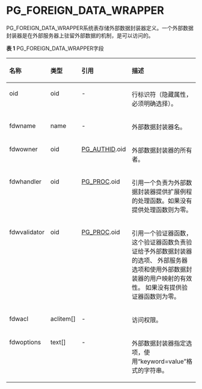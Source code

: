 # PG\_FOREIGN\_DATA\_WRAPPER<a name="ZH-CN_TOPIC_0289900217"></a>

PG\_FOREIGN\_DATA\_WRAPPER系统表存储外部数据封装器定义。一个外部数据封装器是在外部服务器上驻留外部数据的机制，是可以访问的。

**表 1**  PG\_FOREIGN\_DATA\_WRAPPER字段

<a name="zh-cn_topic_0283136647_zh-cn_topic_0237122290_zh-cn_topic_0059777666_tf750208087474f30a9889b0c8bb05da8"></a>
<table><thead align="left"><tr id="zh-cn_topic_0283136647_zh-cn_topic_0237122290_zh-cn_topic_0059777666_r89f22d280b784444b72de3dff0cc6034"><th class="cellrowborder" valign="top" width="13.25%" id="mcps1.2.5.1.1"><p id="zh-cn_topic_0283136647_zh-cn_topic_0237122290_zh-cn_topic_0059777666_abc948d5e23be42e29d5e68a7577ed4ba"><a name="zh-cn_topic_0283136647_zh-cn_topic_0237122290_zh-cn_topic_0059777666_abc948d5e23be42e29d5e68a7577ed4ba"></a><a name="zh-cn_topic_0283136647_zh-cn_topic_0237122290_zh-cn_topic_0059777666_abc948d5e23be42e29d5e68a7577ed4ba"></a>名称</p>
</th>
<th class="cellrowborder" valign="top" width="12.04%" id="mcps1.2.5.1.2"><p id="zh-cn_topic_0283136647_zh-cn_topic_0237122290_zh-cn_topic_0059777666_a27d26e97dac548358f16f9149a11bea2"><a name="zh-cn_topic_0283136647_zh-cn_topic_0237122290_zh-cn_topic_0059777666_a27d26e97dac548358f16f9149a11bea2"></a><a name="zh-cn_topic_0283136647_zh-cn_topic_0237122290_zh-cn_topic_0059777666_a27d26e97dac548358f16f9149a11bea2"></a>类型</p>
</th>
<th class="cellrowborder" valign="top" width="21.08%" id="mcps1.2.5.1.3"><p id="zh-cn_topic_0283136647_zh-cn_topic_0237122290_zh-cn_topic_0059777666_ac7dae581c0fc4f7dbee41c3d410a164e"><a name="zh-cn_topic_0283136647_zh-cn_topic_0237122290_zh-cn_topic_0059777666_ac7dae581c0fc4f7dbee41c3d410a164e"></a><a name="zh-cn_topic_0283136647_zh-cn_topic_0237122290_zh-cn_topic_0059777666_ac7dae581c0fc4f7dbee41c3d410a164e"></a>引用</p>
</th>
<th class="cellrowborder" valign="top" width="53.63%" id="mcps1.2.5.1.4"><p id="zh-cn_topic_0283136647_zh-cn_topic_0237122290_zh-cn_topic_0059777666_ab1c40a467a3f40bfb0826d0835d083d9"><a name="zh-cn_topic_0283136647_zh-cn_topic_0237122290_zh-cn_topic_0059777666_ab1c40a467a3f40bfb0826d0835d083d9"></a><a name="zh-cn_topic_0283136647_zh-cn_topic_0237122290_zh-cn_topic_0059777666_ab1c40a467a3f40bfb0826d0835d083d9"></a>描述</p>
</th>
</tr>
</thead>
<tbody><tr id="zh-cn_topic_0283136647_zh-cn_topic_0237122290_zh-cn_topic_0059777666_r56e7f0fb8e3645718a6504e2ac27a401"><td class="cellrowborder" valign="top" width="13.25%" headers="mcps1.2.5.1.1 "><p id="zh-cn_topic_0283136647_zh-cn_topic_0237122290_zh-cn_topic_0059777666_a6b191b1477f6470ebc152b2916dbffdc"><a name="zh-cn_topic_0283136647_zh-cn_topic_0237122290_zh-cn_topic_0059777666_a6b191b1477f6470ebc152b2916dbffdc"></a><a name="zh-cn_topic_0283136647_zh-cn_topic_0237122290_zh-cn_topic_0059777666_a6b191b1477f6470ebc152b2916dbffdc"></a>oid</p>
</td>
<td class="cellrowborder" valign="top" width="12.04%" headers="mcps1.2.5.1.2 "><p id="zh-cn_topic_0283136647_zh-cn_topic_0237122290_zh-cn_topic_0059777666_a85fcb8ace6cd42fabc2a9b079a02dbcd"><a name="zh-cn_topic_0283136647_zh-cn_topic_0237122290_zh-cn_topic_0059777666_a85fcb8ace6cd42fabc2a9b079a02dbcd"></a><a name="zh-cn_topic_0283136647_zh-cn_topic_0237122290_zh-cn_topic_0059777666_a85fcb8ace6cd42fabc2a9b079a02dbcd"></a>oid</p>
</td>
<td class="cellrowborder" valign="top" width="21.08%" headers="mcps1.2.5.1.3 "><p id="zh-cn_topic_0283136647_zh-cn_topic_0237122290_zh-cn_topic_0059777666_a5eb78bf64de14e849e2193a4b39358e3"><a name="zh-cn_topic_0283136647_zh-cn_topic_0237122290_zh-cn_topic_0059777666_a5eb78bf64de14e849e2193a4b39358e3"></a><a name="zh-cn_topic_0283136647_zh-cn_topic_0237122290_zh-cn_topic_0059777666_a5eb78bf64de14e849e2193a4b39358e3"></a>-</p>
</td>
<td class="cellrowborder" valign="top" width="53.63%" headers="mcps1.2.5.1.4 "><p id="zh-cn_topic_0283136647_zh-cn_topic_0237122290_zh-cn_topic_0059777666_aaece6aa35c6a49d38b8bd9ea93a39f28"><a name="zh-cn_topic_0283136647_zh-cn_topic_0237122290_zh-cn_topic_0059777666_aaece6aa35c6a49d38b8bd9ea93a39f28"></a><a name="zh-cn_topic_0283136647_zh-cn_topic_0237122290_zh-cn_topic_0059777666_aaece6aa35c6a49d38b8bd9ea93a39f28"></a>行标识符（隐藏属性，必须明确选择）。</p>
</td>
</tr>
<tr id="zh-cn_topic_0283136647_zh-cn_topic_0237122290_zh-cn_topic_0059777666_r12b44eb7723647fcab9213172c3590d2"><td class="cellrowborder" valign="top" width="13.25%" headers="mcps1.2.5.1.1 "><p id="zh-cn_topic_0283136647_zh-cn_topic_0237122290_zh-cn_topic_0059777666_a313708f478cf44169c61937667a81208"><a name="zh-cn_topic_0283136647_zh-cn_topic_0237122290_zh-cn_topic_0059777666_a313708f478cf44169c61937667a81208"></a><a name="zh-cn_topic_0283136647_zh-cn_topic_0237122290_zh-cn_topic_0059777666_a313708f478cf44169c61937667a81208"></a>fdwname</p>
</td>
<td class="cellrowborder" valign="top" width="12.04%" headers="mcps1.2.5.1.2 "><p id="zh-cn_topic_0283136647_zh-cn_topic_0237122290_zh-cn_topic_0059777666_af4f49e35155d4c339bc62fe573c4a25c"><a name="zh-cn_topic_0283136647_zh-cn_topic_0237122290_zh-cn_topic_0059777666_af4f49e35155d4c339bc62fe573c4a25c"></a><a name="zh-cn_topic_0283136647_zh-cn_topic_0237122290_zh-cn_topic_0059777666_af4f49e35155d4c339bc62fe573c4a25c"></a>name</p>
</td>
<td class="cellrowborder" valign="top" width="21.08%" headers="mcps1.2.5.1.3 "><p id="zh-cn_topic_0283136647_zh-cn_topic_0237122290_zh-cn_topic_0059777666_abde415a3c1c14526854aa55a62e2dbd5"><a name="zh-cn_topic_0283136647_zh-cn_topic_0237122290_zh-cn_topic_0059777666_abde415a3c1c14526854aa55a62e2dbd5"></a><a name="zh-cn_topic_0283136647_zh-cn_topic_0237122290_zh-cn_topic_0059777666_abde415a3c1c14526854aa55a62e2dbd5"></a>-</p>
</td>
<td class="cellrowborder" valign="top" width="53.63%" headers="mcps1.2.5.1.4 "><p id="zh-cn_topic_0283136647_zh-cn_topic_0237122290_zh-cn_topic_0059777666_a411f6903c5784f499942c7dc873bdf27"><a name="zh-cn_topic_0283136647_zh-cn_topic_0237122290_zh-cn_topic_0059777666_a411f6903c5784f499942c7dc873bdf27"></a><a name="zh-cn_topic_0283136647_zh-cn_topic_0237122290_zh-cn_topic_0059777666_a411f6903c5784f499942c7dc873bdf27"></a>外部数据封装器名。</p>
</td>
</tr>
<tr id="zh-cn_topic_0283136647_zh-cn_topic_0237122290_zh-cn_topic_0059777666_re1a07ecc972f4054bdc5a52bd4ea1cb1"><td class="cellrowborder" valign="top" width="13.25%" headers="mcps1.2.5.1.1 "><p id="zh-cn_topic_0283136647_zh-cn_topic_0237122290_zh-cn_topic_0059777666_a50bb6a4e330448889851bcd882bcd3aa"><a name="zh-cn_topic_0283136647_zh-cn_topic_0237122290_zh-cn_topic_0059777666_a50bb6a4e330448889851bcd882bcd3aa"></a><a name="zh-cn_topic_0283136647_zh-cn_topic_0237122290_zh-cn_topic_0059777666_a50bb6a4e330448889851bcd882bcd3aa"></a>fdwowner</p>
</td>
<td class="cellrowborder" valign="top" width="12.04%" headers="mcps1.2.5.1.2 "><p id="zh-cn_topic_0283136647_zh-cn_topic_0237122290_zh-cn_topic_0059777666_ae4fbff4eac934bbbb4fb2be6aa56d1e2"><a name="zh-cn_topic_0283136647_zh-cn_topic_0237122290_zh-cn_topic_0059777666_ae4fbff4eac934bbbb4fb2be6aa56d1e2"></a><a name="zh-cn_topic_0283136647_zh-cn_topic_0237122290_zh-cn_topic_0059777666_ae4fbff4eac934bbbb4fb2be6aa56d1e2"></a>oid</p>
</td>
<td class="cellrowborder" valign="top" width="21.08%" headers="mcps1.2.5.1.3 "><p id="zh-cn_topic_0283136647_zh-cn_topic_0237122290_zh-cn_topic_0059777666_a643c5333bd474c1084294a9286afcb30"><a name="zh-cn_topic_0283136647_zh-cn_topic_0237122290_zh-cn_topic_0059777666_a643c5333bd474c1084294a9286afcb30"></a><a name="zh-cn_topic_0283136647_zh-cn_topic_0237122290_zh-cn_topic_0059777666_a643c5333bd474c1084294a9286afcb30"></a><a href="PG_AUTHID.md">PG_AUTHID</a>.oid</p>
</td>
<td class="cellrowborder" valign="top" width="53.63%" headers="mcps1.2.5.1.4 "><p id="zh-cn_topic_0283136647_zh-cn_topic_0237122290_zh-cn_topic_0059777666_a0d0fe082168344a3b8b21724e3c0e078"><a name="zh-cn_topic_0283136647_zh-cn_topic_0237122290_zh-cn_topic_0059777666_a0d0fe082168344a3b8b21724e3c0e078"></a><a name="zh-cn_topic_0283136647_zh-cn_topic_0237122290_zh-cn_topic_0059777666_a0d0fe082168344a3b8b21724e3c0e078"></a>外部数据封装器的所有者。</p>
</td>
</tr>
<tr id="zh-cn_topic_0283136647_zh-cn_topic_0237122290_zh-cn_topic_0059777666_r165fb278a9354a318d562c38834e2ff9"><td class="cellrowborder" valign="top" width="13.25%" headers="mcps1.2.5.1.1 "><p id="zh-cn_topic_0283136647_zh-cn_topic_0237122290_zh-cn_topic_0059777666_ad2822a7961f444e0bdfc833ab0e1fa4b"><a name="zh-cn_topic_0283136647_zh-cn_topic_0237122290_zh-cn_topic_0059777666_ad2822a7961f444e0bdfc833ab0e1fa4b"></a><a name="zh-cn_topic_0283136647_zh-cn_topic_0237122290_zh-cn_topic_0059777666_ad2822a7961f444e0bdfc833ab0e1fa4b"></a>fdwhandler</p>
</td>
<td class="cellrowborder" valign="top" width="12.04%" headers="mcps1.2.5.1.2 "><p id="zh-cn_topic_0283136647_zh-cn_topic_0237122290_zh-cn_topic_0059777666_a253fa45061764451846aabe5677ef71c"><a name="zh-cn_topic_0283136647_zh-cn_topic_0237122290_zh-cn_topic_0059777666_a253fa45061764451846aabe5677ef71c"></a><a name="zh-cn_topic_0283136647_zh-cn_topic_0237122290_zh-cn_topic_0059777666_a253fa45061764451846aabe5677ef71c"></a>oid</p>
</td>
<td class="cellrowborder" valign="top" width="21.08%" headers="mcps1.2.5.1.3 "><p id="zh-cn_topic_0283136647_zh-cn_topic_0237122290_zh-cn_topic_0059777666_acbc25b8fc35d4f13984f24df1ab824c8"><a name="zh-cn_topic_0283136647_zh-cn_topic_0237122290_zh-cn_topic_0059777666_acbc25b8fc35d4f13984f24df1ab824c8"></a><a name="zh-cn_topic_0283136647_zh-cn_topic_0237122290_zh-cn_topic_0059777666_acbc25b8fc35d4f13984f24df1ab824c8"></a><a href="PG_PROC.md">PG_PROC</a>.oid</p>
</td>
<td class="cellrowborder" valign="top" width="53.63%" headers="mcps1.2.5.1.4 "><p id="zh-cn_topic_0283136647_zh-cn_topic_0237122290_zh-cn_topic_0059777666_a3b2bfb5ea7fd41e7adb8cdd4b537ac4a"><a name="zh-cn_topic_0283136647_zh-cn_topic_0237122290_zh-cn_topic_0059777666_a3b2bfb5ea7fd41e7adb8cdd4b537ac4a"></a><a name="zh-cn_topic_0283136647_zh-cn_topic_0237122290_zh-cn_topic_0059777666_a3b2bfb5ea7fd41e7adb8cdd4b537ac4a"></a>引用一个负责为外部数据封装器提供扩展例程的处理函数。如果没有提供处理函数则为零。</p>
</td>
</tr>
<tr id="zh-cn_topic_0283136647_zh-cn_topic_0237122290_zh-cn_topic_0059777666_r64142a706f2d47088b171ca1225760ee"><td class="cellrowborder" valign="top" width="13.25%" headers="mcps1.2.5.1.1 "><p id="zh-cn_topic_0283136647_zh-cn_topic_0237122290_zh-cn_topic_0059777666_add35b5f8d0a341509513abdcfe5d68f9"><a name="zh-cn_topic_0283136647_zh-cn_topic_0237122290_zh-cn_topic_0059777666_add35b5f8d0a341509513abdcfe5d68f9"></a><a name="zh-cn_topic_0283136647_zh-cn_topic_0237122290_zh-cn_topic_0059777666_add35b5f8d0a341509513abdcfe5d68f9"></a>fdwvalidator</p>
</td>
<td class="cellrowborder" valign="top" width="12.04%" headers="mcps1.2.5.1.2 "><p id="zh-cn_topic_0283136647_zh-cn_topic_0237122290_zh-cn_topic_0059777666_a578639ee345d4d28a3c7b7423b05bfa7"><a name="zh-cn_topic_0283136647_zh-cn_topic_0237122290_zh-cn_topic_0059777666_a578639ee345d4d28a3c7b7423b05bfa7"></a><a name="zh-cn_topic_0283136647_zh-cn_topic_0237122290_zh-cn_topic_0059777666_a578639ee345d4d28a3c7b7423b05bfa7"></a>oid</p>
</td>
<td class="cellrowborder" valign="top" width="21.08%" headers="mcps1.2.5.1.3 "><p id="zh-cn_topic_0283136647_zh-cn_topic_0237122290_zh-cn_topic_0059777666_ab16dc03534e948dca2eee3d913d74ee3"><a name="zh-cn_topic_0283136647_zh-cn_topic_0237122290_zh-cn_topic_0059777666_ab16dc03534e948dca2eee3d913d74ee3"></a><a name="zh-cn_topic_0283136647_zh-cn_topic_0237122290_zh-cn_topic_0059777666_ab16dc03534e948dca2eee3d913d74ee3"></a><a href="PG_PROC.md">PG_PROC</a>.oid</p>
</td>
<td class="cellrowborder" valign="top" width="53.63%" headers="mcps1.2.5.1.4 "><p id="zh-cn_topic_0283136647_zh-cn_topic_0237122290_zh-cn_topic_0059777666_a3660ca4109c840c19db48cd492a5523e"><a name="zh-cn_topic_0283136647_zh-cn_topic_0237122290_zh-cn_topic_0059777666_a3660ca4109c840c19db48cd492a5523e"></a><a name="zh-cn_topic_0283136647_zh-cn_topic_0237122290_zh-cn_topic_0059777666_a3660ca4109c840c19db48cd492a5523e"></a>引用一个验证器函数，这个验证器函数负责验证给予外部数据封装器的选项、 外部服务器选项和使用外部数据封装器的用户映射的有效性。 如果没有提供验证器函数则为零。</p>
</td>
</tr>
<tr id="zh-cn_topic_0283136647_zh-cn_topic_0237122290_zh-cn_topic_0059777666_r773d9957b570465abc22e9ba1ccd9c69"><td class="cellrowborder" valign="top" width="13.25%" headers="mcps1.2.5.1.1 "><p id="zh-cn_topic_0283136647_zh-cn_topic_0237122290_zh-cn_topic_0059777666_a8a053742614644d78675aed99665513a"><a name="zh-cn_topic_0283136647_zh-cn_topic_0237122290_zh-cn_topic_0059777666_a8a053742614644d78675aed99665513a"></a><a name="zh-cn_topic_0283136647_zh-cn_topic_0237122290_zh-cn_topic_0059777666_a8a053742614644d78675aed99665513a"></a>fdwacl</p>
</td>
<td class="cellrowborder" valign="top" width="12.04%" headers="mcps1.2.5.1.2 "><p id="zh-cn_topic_0283136647_zh-cn_topic_0237122290_zh-cn_topic_0059777666_ab86cdefe1fd7424c829f3add7791cf08"><a name="zh-cn_topic_0283136647_zh-cn_topic_0237122290_zh-cn_topic_0059777666_ab86cdefe1fd7424c829f3add7791cf08"></a><a name="zh-cn_topic_0283136647_zh-cn_topic_0237122290_zh-cn_topic_0059777666_ab86cdefe1fd7424c829f3add7791cf08"></a>aclitem[]</p>
</td>
<td class="cellrowborder" valign="top" width="21.08%" headers="mcps1.2.5.1.3 "><p id="zh-cn_topic_0283136647_zh-cn_topic_0237122290_zh-cn_topic_0059777666_a723d779060ce4b8588271f632bbc3ace"><a name="zh-cn_topic_0283136647_zh-cn_topic_0237122290_zh-cn_topic_0059777666_a723d779060ce4b8588271f632bbc3ace"></a><a name="zh-cn_topic_0283136647_zh-cn_topic_0237122290_zh-cn_topic_0059777666_a723d779060ce4b8588271f632bbc3ace"></a>-</p>
</td>
<td class="cellrowborder" valign="top" width="53.63%" headers="mcps1.2.5.1.4 "><p id="zh-cn_topic_0283136647_zh-cn_topic_0237122290_zh-cn_topic_0059777666_a1b4f3179b11540d5863f0e116d2e4f4a"><a name="zh-cn_topic_0283136647_zh-cn_topic_0237122290_zh-cn_topic_0059777666_a1b4f3179b11540d5863f0e116d2e4f4a"></a><a name="zh-cn_topic_0283136647_zh-cn_topic_0237122290_zh-cn_topic_0059777666_a1b4f3179b11540d5863f0e116d2e4f4a"></a>访问权限。</p>
</td>
</tr>
<tr id="zh-cn_topic_0283136647_zh-cn_topic_0237122290_zh-cn_topic_0059777666_r6e2f803ec5274e4d90a319924e6c3bcd"><td class="cellrowborder" valign="top" width="13.25%" headers="mcps1.2.5.1.1 "><p id="zh-cn_topic_0283136647_zh-cn_topic_0237122290_zh-cn_topic_0059777666_a62af293a038e48d19a6e8f94cd41c664"><a name="zh-cn_topic_0283136647_zh-cn_topic_0237122290_zh-cn_topic_0059777666_a62af293a038e48d19a6e8f94cd41c664"></a><a name="zh-cn_topic_0283136647_zh-cn_topic_0237122290_zh-cn_topic_0059777666_a62af293a038e48d19a6e8f94cd41c664"></a>fdwoptions</p>
</td>
<td class="cellrowborder" valign="top" width="12.04%" headers="mcps1.2.5.1.2 "><p id="zh-cn_topic_0283136647_zh-cn_topic_0237122290_zh-cn_topic_0059777666_a7dffb8c40dc64eaa87531e6ce623e571"><a name="zh-cn_topic_0283136647_zh-cn_topic_0237122290_zh-cn_topic_0059777666_a7dffb8c40dc64eaa87531e6ce623e571"></a><a name="zh-cn_topic_0283136647_zh-cn_topic_0237122290_zh-cn_topic_0059777666_a7dffb8c40dc64eaa87531e6ce623e571"></a>text[]</p>
</td>
<td class="cellrowborder" valign="top" width="21.08%" headers="mcps1.2.5.1.3 "><p id="zh-cn_topic_0283136647_zh-cn_topic_0237122290_zh-cn_topic_0059777666_a442bd6c15e2e4244961c11953ee13839"><a name="zh-cn_topic_0283136647_zh-cn_topic_0237122290_zh-cn_topic_0059777666_a442bd6c15e2e4244961c11953ee13839"></a><a name="zh-cn_topic_0283136647_zh-cn_topic_0237122290_zh-cn_topic_0059777666_a442bd6c15e2e4244961c11953ee13839"></a>-</p>
</td>
<td class="cellrowborder" valign="top" width="53.63%" headers="mcps1.2.5.1.4 "><p id="zh-cn_topic_0283136647_zh-cn_topic_0237122290_zh-cn_topic_0059777666_a8fa76ee691944d1dae98e53eef54f95e"><a name="zh-cn_topic_0283136647_zh-cn_topic_0237122290_zh-cn_topic_0059777666_a8fa76ee691944d1dae98e53eef54f95e"></a><a name="zh-cn_topic_0283136647_zh-cn_topic_0237122290_zh-cn_topic_0059777666_a8fa76ee691944d1dae98e53eef54f95e"></a>外部数据封装器指定选项，使用“keyword=value”格式的字符串。</p>
</td>
</tr>
</tbody>
</table>

